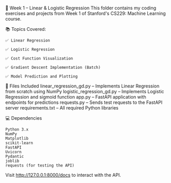 📘 Week 1 – Linear & Logistic Regression
This folder contains my coding exercises and projects from Week 1 of Stanford's CS229: Machine Learning course.

📚 Topics Covered:

    ✅ Linear Regression

    ✅ Logistic Regression

    ✅ Cost Function Visualization

    ✅ Gradient Descent Implementation (Batch)

    ✅ Model Prediction and Plotting


📁 Files Included
    linear_regression_gd.py – Implements Linear Regression from scratch using NumPy
    logistic_regression_gd.py – Implements Logistic Regression and sigmoid function
    app.py – FastAPI application with endpoints for predictions
    requests.py – Sends test requests to the FastAPI server
    requirements.txt – All required Python libraries

💻 Dependencies
    
    Python 3.x
    NumPy
    Matplotlib
    scikit-learn
    FastAPI
    Uvicorn
    Pydantic
    joblib
    requests (for testing the API)

Visit http://127.0.0.1:8000/docs to interact with the API.